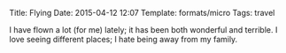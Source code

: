 Title: Flying
Date: 2015-04-12 12:07
Template: formats/micro
Tags: travel

I have flown a lot (for me) lately; it has been both wonderful and terrible.
I love seeing different places; I hate being away from my family.
